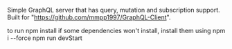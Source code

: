 Simple GraphQL server that has query, mutation and subscription support.
Built for "https://github.com/mmpp1997/GraphQL-Client".

to run
npm install
if some dependencies won't install, install them using npm i --force
npm run devStart